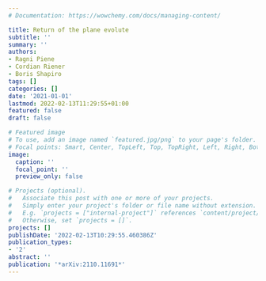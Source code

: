 ```yaml
---
# Documentation: https://wowchemy.com/docs/managing-content/

title: Return of the plane evolute
subtitle: ''
summary: ''
authors:
- Ragni Piene
- Cordian Riener
- Boris Shapiro
tags: []
categories: []
date: '2021-01-01'
lastmod: 2022-02-13T11:29:55+01:00
featured: false
draft: false

# Featured image
# To use, add an image named `featured.jpg/png` to your page's folder.
# Focal points: Smart, Center, TopLeft, Top, TopRight, Left, Right, BottomLeft, Bottom, BottomRight.
image:
  caption: ''
  focal_point: ''
  preview_only: false

# Projects (optional).
#   Associate this post with one or more of your projects.
#   Simply enter your project's folder or file name without extension.
#   E.g. `projects = ["internal-project"]` references `content/project/deep-learning/index.md`.
#   Otherwise, set `projects = []`.
projects: []
publishDate: '2022-02-13T10:29:55.460386Z'
publication_types:
- '2'
abstract: ''
publication: '*arXiv:2110.11691*'
---
```


